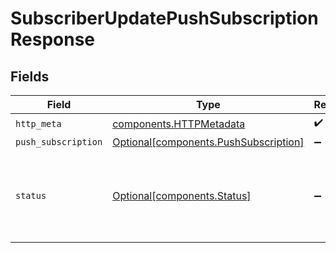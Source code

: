 # SubscriberUpdatePushSubscriptionResponse


## Fields

| Field                                                                                                                            | Type                                                                                                                             | Required                                                                                                                         | Description                                                                                                                      |
| -------------------------------------------------------------------------------------------------------------------------------- | -------------------------------------------------------------------------------------------------------------------------------- | -------------------------------------------------------------------------------------------------------------------------------- | -------------------------------------------------------------------------------------------------------------------------------- |
| `http_meta`                                                                                                                      | [components.HTTPMetadata](../../models/components/httpmetadata.md)                                                               | :heavy_check_mark:                                                                                                               | N/A                                                                                                                              |
| `push_subscription`                                                                                                              | [Optional[components.PushSubscription]](../../models/components/pushsubscription.md)                                             | :heavy_minus_sign:                                                                                                               | OK                                                                                                                               |
| `status`                                                                                                                         | [Optional[components.Status]](../../models/components/status.md)                                                                 | :heavy_minus_sign:                                                                                                               | INVALID_ARGUMENT: The request was not well formed.<br/>FAILED_PRECONDITION: The subscription cannot be updated in its current state. |